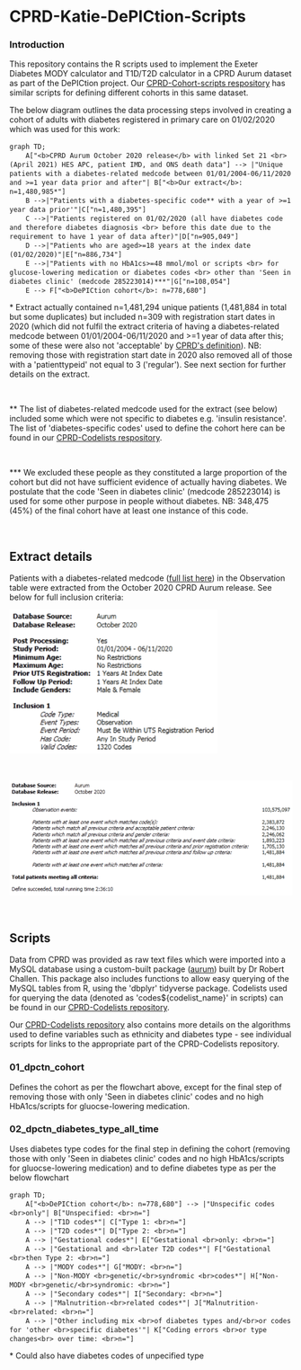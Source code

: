 # CPRD-Katie-DePICtion-Scripts

### Introduction

This repository contains the R scripts used to implement the Exeter Diabetes MODY calculator and T1D/T2D calculator in a CPRD Aurum dataset as part of the DePICtion project. Our [CPRD-Cohort-scripts respository](https://github.com/Exeter-Diabetes/CPRD-Cohort-scripts) has similar scripts for defining different cohorts in this same dataset.

The below diagram outlines the data processing steps involved in creating a cohort of adults with diabetes registered in primary care on 01/02/2020 which was used for this work:

```mermaid
graph TD;
    A["<b>CPRD Aurum October 2020 release</b> with linked Set 21 <br> (April 2021) HES APC, patient IMD, and ONS death data"] --> |"Unique patients with a diabetes-related medcode between 01/01/2004-06/11/2020 and >=1 year data prior and after"| B["<b>Our extract</b>: n=1,480,985*"]
    B -->|"Patients with a diabetes-specific code** with a year of >=1 year data prior'"|C["n=1,480,395"]
    C -->|"Patients registered on 01/02/2020 (all have diabetes code and therefore diabetes diagnosis <br> before this date due to the requirement to have 1 year of data after)"|D["n=905,049"]
    D -->|"Patients who are aged>=18 years at the index date (01/02/2020)"|E["n=886,734"]
    E -->|"Patients with no HbA1cs>=48 mmol/mol or scripts <br> for glucose-lowering medication or diabetes codes <br> other than 'Seen in diabetes clinic' (medcode 285223014)***"|G["n=108,054"]
    E --> F["<b>DePICtion cohort</b>: n=778,680"]
```

\* Extract actually contained n=1,481,294 unique patients (1,481,884 in total but some duplicates) but included n=309 with registration start dates in 2020 (which did not fulfil the extract criteria of having a diabetes-related medcode between 01/01/2004-06/11/2020 and >=1 year of data after this; some of these were also not 'acceptable' by [CPRD's definition](https://cprd.com/sites/default/files/2023-02/CPRD%20Aurum%20Glossary%20Terms%20v2.pdf)). NB: removing those with registration start date in 2020 also removed all of those with a 'patienttypeid' not equal to 3 ('regular'). See next section for further details on the extract.

&nbsp;

\** The list of diabetes-related medcode used for the extract (see below) included some which were not specific to diabetes e.g. 'insulin resistance'. The list of 'diabetes-specific codes' used to define the cohort here can be found in our [CPRD-Codelists respository](https://github.com/Exeter-Diabetes/CPRD-Codelists/blob/main/Diabetes/exeter_medcodelist_all_diabetes.txt).

&nbsp;

\*** We excluded these people as they constituted a large proportion of the cohort but did not have sufficient evidence of actually having diabetes. We postulate that the code 'Seen in diabetes clinic' (medcode 285223014) is used for some other purpose in people without diabetes. NB: 348,475 (45%) of the final cohort have at least one instance of this code.

&nbsp;

## Extract details
Patients with a diabetes-related medcode ([full list here](https://github.com/Exeter-Diabetes/CPRD-Katie-MASTERMIND-Scripts/blob/main/Extract-details/diab_med_codes_2020.txt)) in the Observation table were extracted from the October 2020 CPRD Aurum release. See below for full inclusion criteria:

<img src="https://github.com/Exeter-Diabetes/CPRD-Cohort-scripts/blob/main/Extract-details/download_details1.PNG" width="370">

&nbsp;

<img src="https://github.com/Exeter-Diabetes/CPRD-Cohort-scripts/blob/main/Extract-details/download_details2.PNG" width="700">

&nbsp;


## Scripts

Data from CPRD was provided as raw text files which were imported into a MySQL database using a custom-built package ([aurum](https://github.com/Exeter-Diabetes/CPRD-analysis-package)) built by Dr Robert Challen. This package also includes functions to allow easy querying of the MySQL tables from R, using the 'dbplyr' tidyverse package. Codelists used for querying the data (denoted as 'codes${codelist_name}' in scripts) can be found in our [CPRD-Codelists repository](https://github.com/Exeter-Diabetes/CPRD-Codelists). 

Our [CPRD-Codelists repository](https://github.com/Exeter-Diabetes/CPRD-Codelists) also contains more details on the algorithms used to define variables such as ethnicity and diabetes type - see individual scripts for links to the appropriate part of the CPRD-Codelists repository.

### 01_dpctn_cohort
Defines the cohort as per the flowchart above, except for the final step of removing those with only 'Seen in diabetes clinic' codes and no high HbA1cs/scripts for gluocse-lowering medication.

### 02_dpctn_diabetes_type_all_time
Uses diabetes type codes for the final step in defining the cohort (removing those with only 'Seen in diabetes clinic' codes and no high HbA1cs/scripts for gluocse-lowering medication) and to define diabetes type as per the below flowchart

```mermaid
graph TD;
    A["<b>DePICtion cohort</b>: n=778,680"] --> |"Unspecific codes <br>only"| B["Unspecified: <br>n="]
    A --> |"T1D codes*"| C["Type 1: <br>n="]
    A --> |"T2D codes*"| D["Type 2: <br>n="]
    A --> |"Gestational codes*"| E["Gestational <br>only: <br>n="]
    A --> |"Gestational and <br>later T2D codes*"| F["Gestational <br>then Type 2: <br>n="]
    A --> |"MODY codes*"| G["MODY: <br>n="]
    A --> |"Non-MODY <br>genetic/<br>syndromic <br>codes*"| H["Non-MODY <br>genetic/<br>syndromic: <br>n="]
    A --> |"Secondary codes*"| I["Secondary: <br>n="]
    A --> |"Malnutrition-<br>related codes*"| J["Malnutrition-<br>related: <br>n="]
    A --> |"Other including mix <br>of diabetes types and/<br>or codes for 'other <br>specific diabetes'"| K["Coding errors <br>or type changes<br> over time: <br>n="]
```

\* Could also have diabetes codes of unpecified type





